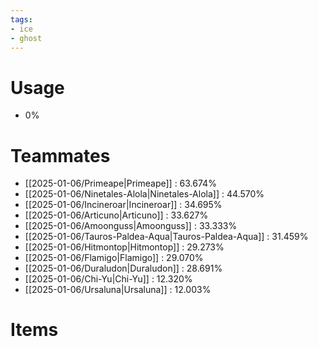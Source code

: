 ```yaml
---
tags:
- ice
- ghost
---
```

# Usage
- 0%
# Teammates
- [[2025-01-06/Primeape|Primeape]] : 63.674%
- [[2025-01-06/Ninetales-Alola|Ninetales-Alola]] : 44.570%
- [[2025-01-06/Incineroar|Incineroar]] : 34.695%
- [[2025-01-06/Articuno|Articuno]] : 33.627%
- [[2025-01-06/Amoonguss|Amoonguss]] : 33.333%
- [[2025-01-06/Tauros-Paldea-Aqua|Tauros-Paldea-Aqua]] : 31.459%
- [[2025-01-06/Hitmontop|Hitmontop]] : 29.273%
- [[2025-01-06/Flamigo|Flamigo]] : 29.070%
- [[2025-01-06/Duraludon|Duraludon]] : 28.691%
- [[2025-01-06/Chi-Yu|Chi-Yu]] : 12.320%
- [[2025-01-06/Ursaluna|Ursaluna]] : 12.003%
# Items